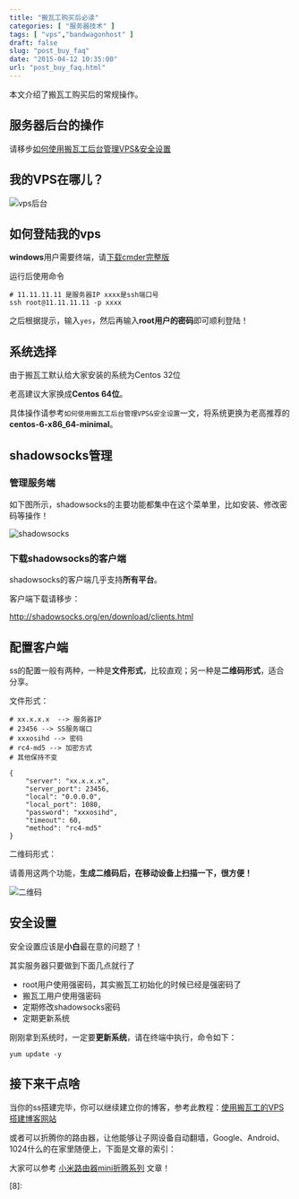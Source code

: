 ```yaml
---
title: "搬瓦工购买后必读"
categories: [ "服务器技术" ]
tags: [ "vps","bandwagonhost" ]
draft: false
slug: "post_buy_faq"
date: "2015-04-12 10:35:00"
url: "post_buy_faq.html"
---
```


本文介绍了搬瓦工购买后的常规操作。


<!--more-->


## 服务器后台的操作

请移步[如何使用搬瓦工后台管理VPS&安全设置][1]

## 我的VPS在哪儿？

![vps后台][2]

## 如何登陆我的vps

**windows**用户需要终端，请[下载cmder完整版][3]

运行后使用命令

```
# 11.11.11.11 是服务器IP xxxx是ssh端口号
ssh root@11.11.11.11 -p xxxx
```

之后根据提示，输入`yes`，然后再输入**root用户的密码**即可顺利登陆！

## 系统选择

由于搬瓦工默认给大家安装的系统为Centos 32位

老高建议大家换成**Centos 64位**。

具体操作请参考`如何使用搬瓦工后台管理VPS&安全设置`一文，将系统更换为老高推荐的**centos-6-x86_64-minimal**。

## shadowsocks管理

### 管理服务端

如下图所示，shadowsocks的主要功能都集中在这个菜单里，比如安装、修改密码等操作！

![shadowsocks][4]

### 下载shadowsocks的客户端

shadowsocks的客户端几乎支持**所有平台**。

客户端下载请移步：

http://shadowsocks.org/en/download/clients.html

## 配置客户端

ss的配置一般有两种，一种是**文件形式**，比较直观；另一种是**二维码形式**，适合分享。

文件形式：

```
# xx.x.x.x  --> 服务器IP
# 23456 --> SS服务端口
# xxxosihd --> 密码
# rc4-md5 --> 加密方式
# 其他保持不变

{
    "server": "xx.x.x.x",
    "server_port": 23456,
    "local": "0.0.0.0",
    "local_port": 1080,
    "password": "xxxosihd",
    "timeout": 60,
    "method": "rc4-md5"
}
```

二维码形式：

请善用这两个功能，**生成二维码后，在移动设备上扫描一下，很方便！**

![二维码][5]

## 安全设置

安全设置应该是**小白**最在意的问题了！

其实服务器只要做到下面几点就行了

 - root用户使用强密码，其实搬瓦工初始化的时候已经是强密码了
 - 搬瓦工用户使用强密码
 - 定期修改shadowsocks密码
 - 定期更新系统

刚刚拿到系统时，一定要**更新系统**，请在终端中执行，命令如下：

```
yum update -y
```

## 接下来干点啥

当你的ss搭建完毕，你可以继续建立你的博客，参考此教程：[使用搬瓦工的VPS搭建博客网站][6]

或者可以折腾你的路由器，让他能够让子网设备自动翻墙，Google、Android、1024什么的在家里随便上，下面是文章的索引：

大家可以参考 [小米路由器mini折腾系列][7] 文章！


  [1]: https://blog.phpgao.com/bandwagonhost_vps_panel.html
  [2]: https://blog.phpgao.com/usr/uploads/2015/04/2689784148.jpg
  [3]: https://blog.phpgao.com/cmder.html
  [4]: https://blog.phpgao.com/usr/uploads/2015/12/3686652929.jpg
  [5]: https://blog.phpgao.com/usr/uploads/2015/04/4226952229.png
  [6]: https://blog.phpgao.com/website_on_bandwagonhost.html
  [7]: https://blog.phpgao.com/search/%E5%B0%8F%E7%B1%B3%E8%B7%AF%E7%94%B1%E5%99%A8mini%E6%8A%98%E8%85%BE/
  [8]: 